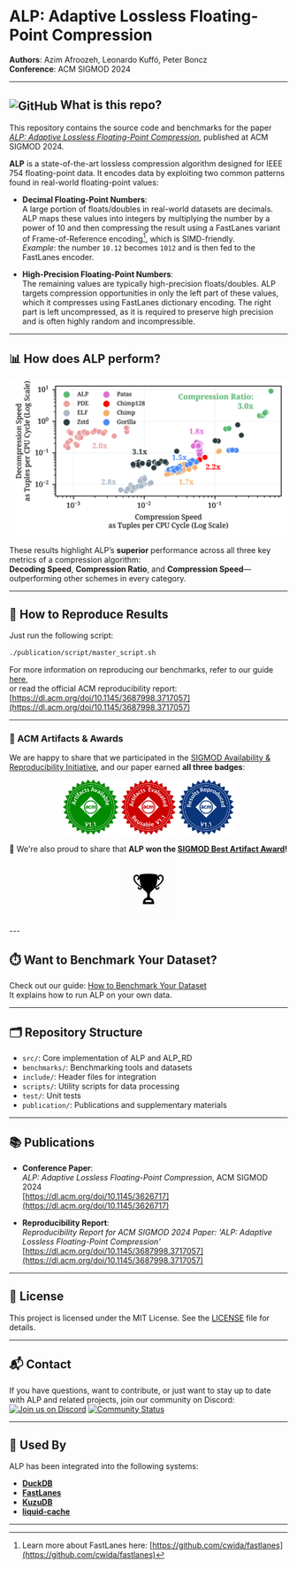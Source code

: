 # ALP: Adaptive Lossless Floating-Point Compression

**Authors**: Azim Afroozeh, Leonardo Kuffó, Peter Boncz  
**Conference**: ACM SIGMOD 2024

---

## <img src="https://github.githubassets.com/images/modules/logos_page/GitHub-Mark.png" alt="GitHub" width="32" style="vertical-align:middle;"> What is this repo?

This repository contains the source code and benchmarks for the paper [_ALP: Adaptive Lossless Floating-Point Compression_](https://dl.acm.org/doi/abs/10.1145/3626717), published at ACM SIGMOD 2024.

**ALP** is a state-of-the-art lossless compression algorithm designed for IEEE 754 floating-point data. It encodes data by exploiting two common patterns found in real-world floating-point values:

- **Decimal Floating-Point Numbers**:  
  A large portion of floats/doubles in real-world datasets are decimals. ALP maps these values into integers by multiplying the number by a power of 10 and then compressing the result using a FastLanes variant of Frame-of-Reference encoding[^1], which is SIMD-friendly.  
  _Example_: the number `10.12` becomes `1012` and is then fed to the FastLanes encoder.

- **High-Precision Floating-Point Numbers**:  
  The remaining values are typically high-precision floats/doubles. ALP targets compression opportunities in only the left part of these values, which it compresses using FastLanes dictionary encoding. The right part is left uncompressed, as it is required to preserve high precision and is often highly random and incompressible.

---

## 📊 How does ALP perform?

![ALP Results](alp_results.png)

These results highlight ALP’s **superior** performance across all three key metrics of a compression algorithm:  
**Decoding Speed**, **Compression Ratio**, and **Compression Speed**—outperforming other schemes in every category.

---

## 🧪 How to Reproduce Results

Just run the following script:

```bash
./publication/script/master_script.sh
```

For more information on reproducing our benchmarks, refer to our guide [here](availability_reproducibility_initiative_report.md),  
or read the official ACM reproducibility report:  
[https://dl.acm.org/doi/10.1145/3687998.3717057](https://dl.acm.org/doi/10.1145/3687998.3717057)


---

### 🏅 ACM Artifacts & Awards

We are happy to share that we participated in the [SIGMOD Availability & Reproducibility Initiative](https://reproducibility.sigmod.org/), and our paper earned **all three badges**:

<p align="center">
  <img src="assets/artifacts_available_v1_1.png" alt="ACM Artifacts Available" height="100"/>
  <img src="assets/artifacts_evaluated_reusable_v1_1.png" alt="ACM Artifacts Evaluated" height="100"/>
  <img src="assets/results_reproduced_v1_1.png" alt="ACM Results Reproduced" height="100"/>
</p>

🎉 We're also proud to share that **ALP won the [SIGMOD Best Artifact Award](https://sigmod.org/sigmod-awards/sigmod-best-artifact-award/)!**

<p align="center">
  <img src="assets/trophy.png" alt="Trophy" height="100"/>
</p>
---

## ⏱️ Want to Benchmark Your Dataset?

Check out our guide: [How to Benchmark Your Dataset](how_to_benchmark_your_dataset.md)  
It explains how to run ALP on your own data.

---

## 🗂️ Repository Structure

- `src/`: Core implementation of ALP and ALP_RD
- `benchmarks/`: Benchmarking tools and datasets
- `include/`: Header files for integration
- `scripts/`: Utility scripts for data processing
- `test/`: Unit tests
- `publication/`: Publications and supplementary materials

---

## 📚 Publications

- **Conference Paper**:  
  _ALP: Adaptive Lossless Floating-Point Compression_, ACM SIGMOD 2024  
  [https://dl.acm.org/doi/10.1145/3626717](https://dl.acm.org/doi/10.1145/3626717)

- **Reproducibility Report**:  
  _Reproducibility Report for ACM SIGMOD 2024 Paper: 'ALP: Adaptive Lossless Floating-Point Compression'_  
  [https://dl.acm.org/doi/10.1145/3687998.3717057](https://dl.acm.org/doi/10.1145/3687998.3717057)

---

## 📄 License

This project is licensed under the MIT License. See the [LICENSE](LICENSE) file for details.

---

## 📬 Contact

If you have questions, want to contribute, or just want to stay up to date with ALP and related projects, join our community on Discord:  
[![Join us on Discord](https://img.shields.io/badge/Join%20Us%20on%20Discord-5865F2?style=for-the-badge&logo=discord&logoColor=white)](https://discord.gg/2ngmRaRW)  [![Community Status](https://img.shields.io/discord/1282716959099588651?label=Members%20Online&logo=discord&logoColor=white&color=5865F2&style=for-the-badge)](https://discord.gg/2ngmRaRW)

---

## 🧩 Used By

ALP has been integrated into the following systems:

- [**DuckDB**](https://duckdb.org/2024/02/13/announcing-duckdb-0100.html)
- [**FastLanes**](https://github.com/cwida/FastLanes)
- [**KuzuDB**](https://github.com/kuzudb/kuzu/pull/3994)
- [**liquid-cache**](https://github.com/XiangpengHao/liquid-cache/pull/133)

---

[^1]: Learn more about FastLanes here: [https://github.com/cwida/fastlanes](https://github.com/cwida/fastlanes)
